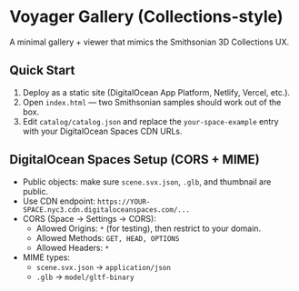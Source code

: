 # Voyager Gallery (Collections-style)

A minimal gallery + viewer that mimics the Smithsonian 3D Collections UX.

## Quick Start
1. Deploy as a static site (DigitalOcean App Platform, Netlify, Vercel, etc.).
2. Open `index.html` — two Smithsonian samples should work out of the box.
3. Edit `catalog/catalog.json` and replace the `your-space-example` entry with your DigitalOcean Spaces CDN URLs.

## DigitalOcean Spaces Setup (CORS + MIME)
- Public objects: make sure `scene.svx.json`, `.glb`, and thumbnail are public.
- Use CDN endpoint: `https://YOUR-SPACE.nyc3.cdn.digitaloceanspaces.com/...`
- CORS (Space → Settings → CORS):
  - Allowed Origins: `*` (for testing), then restrict to your domain.
  - Allowed Methods: `GET, HEAD, OPTIONS`
  - Allowed Headers: `*`
- MIME types:
  - `scene.svx.json` → `application/json`
  - `.glb` → `model/gltf-binary`
